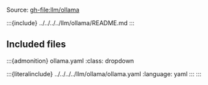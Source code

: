Source: <gh-file:llm/ollama>

:::{include} ../../../../llm/ollama/README.md
:::

## Included files

:::{admonition} ollama.yaml
:class: dropdown

:::{literalinclude} ../../../../llm/ollama/ollama.yaml
:language: yaml
:::
:::

